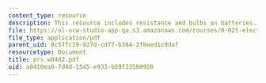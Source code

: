 ```yaml
---
content_type: resource
description: This resource includes resistance and bulbs an batteries.
file: https://ol-ocw-studio-app-qa.s3.amazonaws.com/courses/8-02t-electricity-and-magnetism-spring-2005/a0410ea67d4d1545e933b59f33500928_prs_w04d2.pdf
file_type: application/pdf
parent_uid: 8c57fc19-927d-cd77-b384-2f8eed1c0daf
resourcetype: Document
title: prs_w04d2.pdf
uid: a0410ea6-7d4d-1545-e933-b59f33500928
---
```

